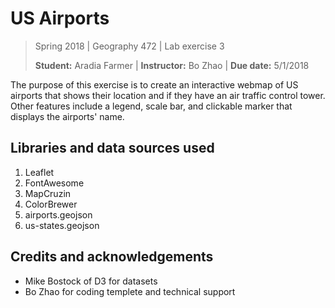 # US Airports
>Spring 2018 | Geography 472 | Lab exercise 3
>
>**Student:** Aradia Farmer | **Instructor:** Bo Zhao | **Due date:** 5/1/2018

The purpose of this exercise is to create an interactive webmap of US airports that shows
their location and if they have an air traffic control tower. Other features include
a legend, scale bar, and clickable marker that displays the airports' name.

## Libraries and data sources used
<ol>
<li>Leaflet
<li>FontAwesome
<li>MapCruzin
<li>ColorBrewer
<li>airports.geojson
<li>us-states.geojson
</ol>

## Credits and acknowledgements
<ul>
<li>Mike Bostock of D3 for datasets
<li>Bo Zhao for coding templete and technical support
</ul>

